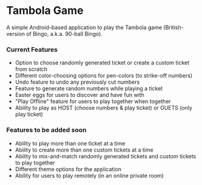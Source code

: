 # Tambola Game

A simple Android-based application to play the Tambola game (British-version of Bingo, a.k.a. 90-ball Bingo).

### Current Features
- Option to choose randomly generated ticket or create a custom ticket from scratch
- Different color-choosing options for pen-colors (to strike-off numbers)
- Undo feature to undo any previously cut numbers
- Feature to generate random numbers while playing a ticket
- Easter eggs for users to discover and have fun with
- "Play Offline" feature for users to play together when together
- Ability to play as HOST (choose numbers & play ticket) or GUETS (only play ticket)

### Features to be added soon
- Ability to play more than one ticket at a time
- Ability to create more than one custom tickets at a time
- Ability to mix-and-match randomly generated tickets and custom tickets to play together
- Different theme options for the application
- Ability for users to play remotely (in an online private room)
